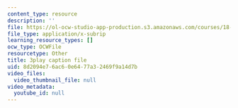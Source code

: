 ```yaml
---
content_type: resource
description: ''
file: https://ol-ocw-studio-app-production.s3.amazonaws.com/courses/18-03sc-differential-equations-fall-2011/8d2094e76ac60e6477a32469f9a14d7b_xWa5_OXI6VM.srt
file_type: application/x-subrip
learning_resource_types: []
ocw_type: OCWFile
resourcetype: Other
title: 3play caption file
uid: 8d2094e7-6ac6-0e64-77a3-2469f9a14d7b
video_files:
  video_thumbnail_file: null
video_metadata:
  youtube_id: null
---
```

